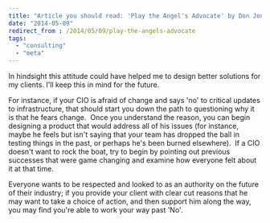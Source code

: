 ```yaml
---
title: "Article you should read: 'Play the Angel's Advocate' by Don Jones"
date: "2014-05-09"
redirect_from : /2014/05/09/play-the-angels-advocate
tags: 
  - "consulting"
  - "meta"
---
```


In hindsight this attitude could have helped me to design better solutions for my clients. I'll keep this in mind for the future.

For instance, if your CIO is afraid of change and says 'no' to critical updates to infrastructure, that should start you down the path to questioning why it is that he fears change.  Once you understand the reason, you can begin designing a product that would address all of his issues (for instance, maybe he feels but isn't saying that your team has dropped the ball in testing things in the past, or perhaps he's been burned elsewhere).  If a CIO doesn't want to rock the boat, try to begin by pointing out previous successes that were game changing and examine how everyone felt about it at that time.

Everyone wants to be respected and looked to as an authority on the future of their industry; if you provide your client with clear cut reasons that he may want to take a choice of action, and then support him along the way, you may find you're able to work your way past 'No'.